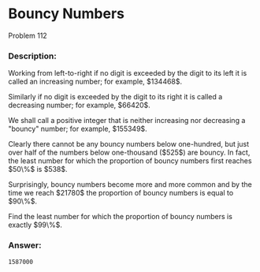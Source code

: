 # Bouncy Numbers
Problem 112
### Description:
<p>Working from left-to-right if no digit is exceeded by the digit to its left it is called an increasing number; for example, $134468$.</p>
<p>Similarly if no digit is exceeded by the digit to its right it is called a decreasing number; for example, $66420$.</p>
<p>We shall call a positive integer that is neither increasing nor decreasing a "bouncy" number; for example, $155349$.</p>
<p>Clearly there cannot be any bouncy numbers below one-hundred, but just over half of the numbers below one-thousand ($525$) are bouncy. In fact, the least number for which the proportion of bouncy numbers first reaches $50\%$ is $538$.</p>
<p>Surprisingly, bouncy numbers become more and more common and by the time we reach $21780$ the proportion of bouncy numbers is equal to $90\%$.</p>
<p>Find the least number for which the proportion of bouncy numbers is exactly $99\%$.</p>

### Answer:
```
1587000
```